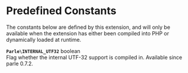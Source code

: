 Predefined Constants
====================

The constants below are defined by this extension, and will only be
available when the extension has either been compiled into PHP or
dynamically loaded at runtime.

**`Parle\INTERNAL_UTF32`** <span class="type">boolean</span>  
<span class="simpara"> Flag whether the internal UTF-32 support is
compiled in. Available since parle 0.7.2. </span>
